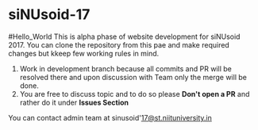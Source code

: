 # siNUsoid-17
#Hello_World
This is alpha phase of website development for siNUsoid 2017. You can clone the repository from this pae and make required changes but kkeep few working rules in mind.

1. Work in development branch because all commits and PR will be resolved there and upon discussion with Team only the merge will be done.
2. You are free to discuss topic and to do so please **Don't open a PR** and rather do it under **Issues Section**

You can contact admin team at sinusoid'17@st.niituniversity.in
